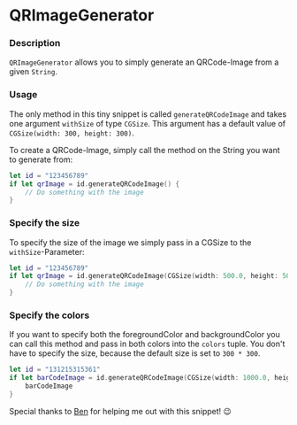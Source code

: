 # QRImageGenerator

### Description

`QRImageGenerator` allows you to simply generate an QRCode-Image from a given `String`.

### Usage

The only method in this tiny snippet is called `generateQRCodeImage` and takes one argument `withSize` of type `CGSize`. This argument has a default value of `CGSize(width: 300, height: 300)`.

To create a QRCode-Image, simply call the method on the String you want to generate from:

``` swift
let id = "123456789"
if let qrImage = id.generateQRCodeImage() {
    // Do something with the image
}
```

### Specify the size

To specify the size of the image we simply pass in a CGSize to the `withSize`-Parameter:

``` swift
let id = "123456789"
if let qrImage = id.generateQRCodeImage(CGSize(width: 500.0, height: 500.0)) {
    // Do something with the image
}
```

### Specify the colors

If you want to specify both the foregroundColor and backgroundColor you can call this method and pass in both colors into the `colors` tuple. You don't have to specify the size, because the default size is set to `300 * 300`.

``` swift
let id = "131215315361"
if let barCodeImage = id.generateQRCodeImage(CGSize(width: 1000.0, height: 1000.0), colors: (backgroundColor: UIColor.whiteColor(), foregroundColor: UIColor.orangeColor())) {
    barCodeImage
}
```

Special thanks to [Ben](https://twitter.com/BenchR) for helping me out with this snippet! 😉
